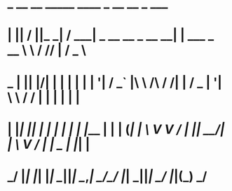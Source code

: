 #      _  __  __  _____    ____                         _              __     __ _      ___  
#     | ||  \/  ||_   _|  / ___| _ __   __ _ __      __| |  ___  _ __  \ \   / // |    / _ \ 
#  _  | || |\/| |  | |   | |    | '__| / _` |\ \ /\ / /| | / _ \| '__|  \ \ / / | |   | | | |
# | |_| || |  | |  | |   | |___ | |   | (_| | \ V  V / | ||  __/| |      \ V /  | | _ | |_| |
#  \___/ |_|  |_|  |_|    \____||_|    \__,_|  \_/\_/  |_| \___||_|       \_/   |_|(_) \___/ 
 
 
